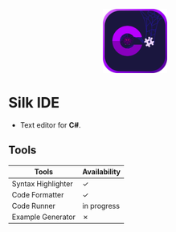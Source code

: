 <p align="center">
  <img src="static/Icon.png" width=128 alt="silk-ide-logo" />
</p>

# Silk IDE

- Text editor for **C#**.

## Tools

| Tools | Availability |
| ----------- | ----------- |
| Syntax Highlighter | &check; |
| Code Formatter | &check; |
| Code Runner | in progress |
| Example Generator | &cross; |

